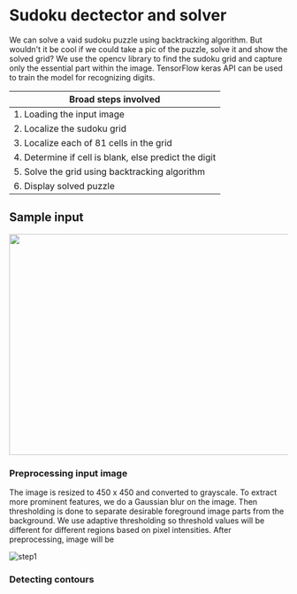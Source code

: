 # Sudoku dectector and solver #

We can solve a vaid sudoku puzzle using backtracking algorithm. But wouldn't it be cool if we could take a pic of the puzzle, solve it and show the solved grid? 
We use the opencv library to find the sudoku grid and capture only the essential part within the image. TensorFlow keras API can be used to train the model for recognizing digits.

Broad steps involved                                    |
--------------                                          |
1.  Loading the input image                             |
2.  Localize the sudoku grid                            |
3.  Localize each of 81 cells in the grid               |
4.  Determine if cell is blank, else predict the digit  |
5.  Solve the grid using backtracking algorithm         |
6.  Display solved puzzle                               |


## Sample input ##

<img src="https://user-images.githubusercontent.com/60272094/125901417-e59c881d-3210-4426-9b79-a49017806372.JPG" width="600" height="400">


### Preprocessing input image ###

The image is resized to 450 x 450 and converted to grayscale. To extract more prominent features, we do a Gaussian blur on the image. Then thresholding is done to separate desirable foreground image parts from the background. We use adaptive thresholding so threshold values will be different for different regions based on pixel intensities. After preprocessing, image will be

![step1](https://user-images.githubusercontent.com/60272094/125901663-ca399597-af97-4418-a28d-d31b8c39f2b0.JPG)

### Detecting contours ###

